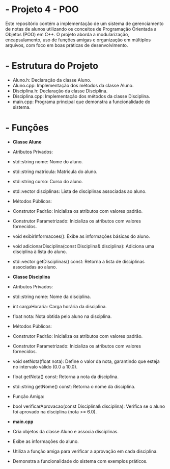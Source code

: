 # - Projeto 4 - POO

Este repositório contém a implementação de um sistema de gerenciamento de notas de alunos utilizando os conceitos de Programação Orientada a Objetos (POO) em C++. O projeto aborda a modularização, encapsulamento, uso de funções amigas e organização em múltiplos arquivos, com foco em boas práticas de desenvolvimento.

# - Estrutura do Projeto

- Aluno.h: Declaração da classe Aluno.
- Aluno.cpp: Implementação dos métodos da classe Aluno.
- Disciplina.h: Declaração da classe Disciplina.
- Disciplina.cpp: Implementação dos métodos da classe Disciplina.
- main.cpp: Programa principal que demonstra a funcionalidade do sistema.

# - Funções

- **Classe Aluno**
- Atributos Privados:

- std::string nome: Nome do aluno.
- std::string matricula: Matrícula do aluno.
- std::string curso: Curso do aluno.
- std::vector<Disciplina> disciplinas: Lista de disciplinas associadas ao aluno.

- Métodos Públicos:

- Construtor Padrão: Inicializa os atributos com valores padrão.
- Construtor Parametrizado: Inicializa os atributos com valores fornecidos.
- void exibirInformacoes(): Exibe as informações básicas do aluno.
- void adicionarDisciplina(const Disciplina& disciplina): Adiciona uma disciplina à lista do aluno.
- std::vector<Disciplina> getDisciplinas() const: Retorna a lista de disciplinas associadas ao aluno.

- **Classe Disciplina**
- Atributos Privados:

- std::string nome: Nome da disciplina.
- int cargaHoraria: Carga horária da disciplina.
- float nota: Nota obtida pelo aluno na disciplina.

- Métodos Públicos:

- Construtor Padrão: Inicializa os atributos com valores padrão.
- Construtor Parametrizado: Inicializa os atributos com valores fornecidos.
- void setNota(float nota): Define o valor da nota, garantindo que esteja no intervalo válido (0.0 a 10.0).
- float getNota() const: Retorna a nota da disciplina.
- std::string getNome() const: Retorna o nome da disciplina.

- Função Amiga:
- bool verificarAprovacao(const Disciplina& disciplina): Verifica se o aluno foi aprovado na disciplina (nota >= 6.0).

- **main.cpp**
- Cria objetos da classe Aluno e associa disciplinas.
- Exibe as informações do aluno.
- Utiliza a função amiga para verificar a aprovação em cada disciplina.
- Demonstra a funcionalidade do sistema com exemplos práticos.

